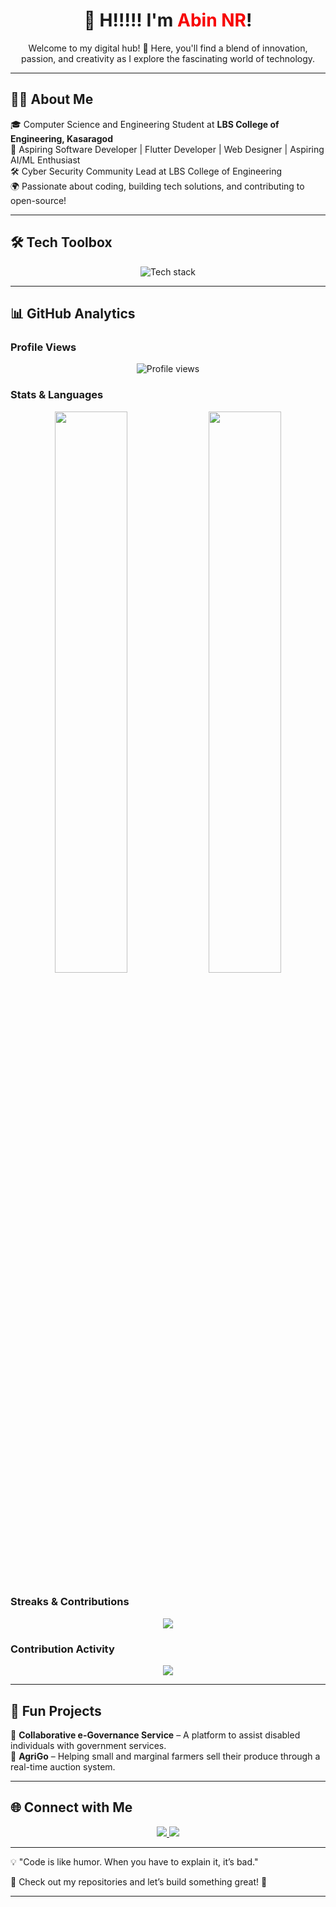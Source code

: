 <!-- Animated ReadMe for Abin NR -->
<h1 align="center">
  👋 H!!!!! I'm <span style="color:#F70000;">Abin NR</span>!
</h1>

<p align="center">
  Welcome to my digital hub! 🚀 Here, you'll find a blend of innovation, passion, and creativity as I explore the fascinating world of technology.
</p>

---

## 🧑‍💻 About Me
🎓 Computer Science and Engineering Student at <strong>LBS College of Engineering, Kasaragod</strong> <br>
🎯 Aspiring Software Developer | Flutter Developer | Web Designer | Aspiring AI/ML Enthusiast <br>
🛠️ Cyber Security Community Lead at LBS College of Engineering <br>
🌍 Passionate about coding, building tech solutions, and contributing to open-source!

---

## 🛠️ Tech Toolbox
<p align="center">
  <img src="https://skillicons.dev/icons?i=flutter,java,python,cpp,html,css,js,dart,firebase,figma,git,github,mysql" alt="Tech stack" />
</p>

---

## 📊 GitHub Analytics

### Profile Views
<p align="center">
  <img src="https://komarev.com/ghpvc/?username=Abinnr&style=flat-square&color=blue" alt="Profile views" />
</p>

### Stats & Languages
<p align="center">
  <img src="https://github-readme-stats.vercel.app/api?username=Abinnr&show_icons=true&theme=radical" width="48%" />
  <img src="https://github-readme-stats.vercel.app/api/top-langs/?username=Abinnr&layout=compact&theme=tokyonight" width="48%" />
</p>

### Streaks & Contributions
<p align="center">
  <img src="https://github-readme-streak-stats.herokuapp.com/?user=Abinnr&theme=highcontrast" />
</p>

### Contribution Activity  
<p align="center">
  <a href="https://github.com/ashutosh00710/github-readme-activity-graph">
    <img src="https://github-readme-activity-graph.vercel.app/graph?username=Abinnr&theme=react-dark&area=true&hide_border=true" />
  </a>
</p>

---

## 🚀 Fun Projects
🔹 **Collaborative e-Governance Service** – A platform to assist disabled individuals with government services. <br>
🔹 **AgriGo** – Helping small and marginal farmers sell their produce through a real-time auction system. <br>

---

## 🌐 Connect with Me
<p align="center">
  <a href="https://www.linkedin.com/in/abin-nr/">
    <img src="https://img.shields.io/badge/LinkedIn-Abin%20NR-blue?style=for-the-badge&logo=linkedin" />
  </a>
  <a href="https://github.com/Abinnr">
    <img src="https://img.shields.io/badge/GitHub-Abinnr-black?style=for-the-badge&logo=github" />
  </a>
</p>

---

💡 "Code is like humor. When you have to explain it, it’s bad."

🔗 Check out my repositories and let’s build something great! 🚀

---
<!-- You can personalize this section even more by adding blog links, projects, achievements, etc. -->
